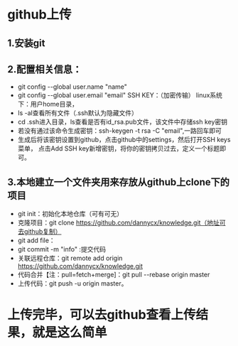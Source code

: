 # github上传

## 1.安装git
## 2.配置相关信息：
- git config --global user.name "name"
- git config --global user.email "email"
SSH KEY：（加密传输）
linux系统下：用户home目录，
- ls -al查看所有文件（.ssh默认为隐藏文件）
- cd .ssh进入目录，ls查看是否有id_rsa.pub文件，该文件中存储ssh key密钥
- 若没有通过该命令生成密钥：ssh-keygen -t rsa -C "email",一路回车即可
- 生成后将该密钥设置到github，点击github中的settings，然后打开SSH keys菜单， 点击Add SSH key新增密钥，将你的密钥拷贝过去，定义一个标题即可。
## 3.本地建立一个文件夹用来存放从github上clone下的项目
- git init：初始化本地仓库（可有可无）
- 克隆项目：git clone https://github.com/dannycx/knowledge.git（地址可去github复制）
- git add file：
- git commit -m "info" :提交代码
- 关联远程仓库：git remote add origin https://github.com/dannycx/knowledge.git
- 代码合并【注：pull=fetch+merge]：git pull --rebase origin master
- 上传代码：git push -u origin master。

# 上传完毕，可以去github查看上传结果，就是这么简单
